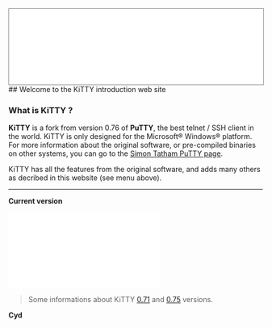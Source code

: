 <div style="text-align: center;"><iframe src="gad.html" frameborder="0" scrolling="no" style="border: 1px solid gray; padding: 0; overflow:hidden; scrolling: no; top:0; left: 0; width: 100%;" onload="this.style.height=(this.contentWindow.document.body.scrollHeight+5)+'px';"></iframe></div>
## Welcome to the KiTTY introduction web site

### What is KiTTY ?
**KiTTY** is a fork from version 0.76 of **PuTTY**, the best telnet / SSH client in the world.
KiTTY is only designed for the Microsoft® Windows® platform. For more information about the original software, or pre-compiled binaries on other systems, you can go to the [Simon Tatham PuTTY page](http://www.chiark.greenend.org.uk/~sgtatham/putty/ "PuTTY").

KiTTY has all the features from the original software, and adds many others as decribed in this website (see menu above).

****

**Current version**

![Current version](version1.php "Version")

> Some informations about KiTTY [0.71](pages/0.71.md) and [0.75](pages/0.75.md) versions.
 
 **Cyd**


